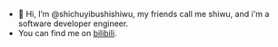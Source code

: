 - 👋 Hi, I’m @shichuyibushishiwu, my friends call me shiwu, and i'm a software developer engineer.
- You can find me on [bilibili](https://space.bilibili.com/14252097).

<!---
shichuyibushishiwu/shichuyibushishiwu is a ✨ special ✨ repository because its `README.md` (this file) appears on your GitHub profile.
You can click the Preview link to take a look at your changes.
--->
